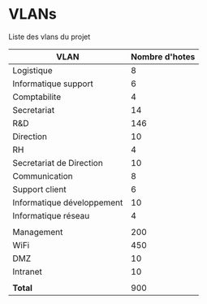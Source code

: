 # VLANs

Liste des vlans du projet

|VLAN|Nombre d'hotes|
|----|--------------|
|Logistique					|8|
|Informatique support		|6|
|Comptabilite				|4|
|Secretariat				|14|
|R&D 						|146|
|Direction					|10|
|RH							|4|
|Secretariat de Direction	|10|
|Communication				|8|
|Support client				|6|
|Informatique développement	|10|
|Informatique réseau		|4|
|||
|Management					|200|
|WiFi						|450|
|DMZ						|10|
|Intranet					|10|
|||
|**Total**					|900|